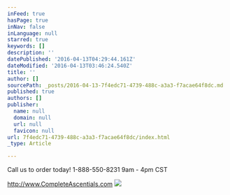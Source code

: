 ```yaml
---
inFeed: true
hasPage: true
inNav: false
inLanguage: null
starred: true
keywords: []
description: ''
datePublished: '2016-04-13T04:29:44.161Z'
dateModified: '2016-04-13T03:46:24.540Z'
title: ''
author: []
sourcePath: _posts/2016-04-13-7f4edc71-4739-488c-a3a3-f7acae64f8dc.md
published: true
authors: []
publisher:
  name: null
  domain: null
  url: null
  favicon: null
url: 7f4edc71-4739-488c-a3a3-f7acae64f8dc/index.html
_type: Article

---
```

Call us to order today!  1-888-550-8231 9am - 4pm CST

http://www.CompleteAscentials.com
![](https://the-grid-user-content.s3-us-west-2.amazonaws.com/e3955f46-4321-4c22-87be-a50a9f639457.png)